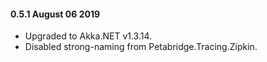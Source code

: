 #### 0.5.1 August 06 2019 ###
* Upgraded to Akka.NET v1.3.14.
* Disabled strong-naming from Petabridge.Tracing.Zipkin.